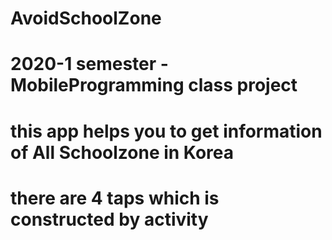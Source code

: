 # AvoidSchoolZone

# 2020-1 semester - MobileProgramming class project

# this app helps you to get information of All Schoolzone in Korea
# there are 4 taps which is constructed by activity
